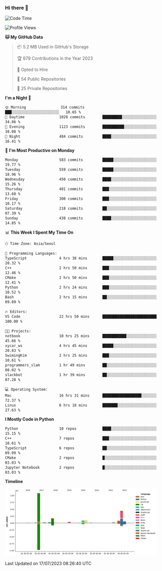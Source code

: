 ### Hi there 👋

<!--START_SECTION:waka-->
![Code Time](http://img.shields.io/badge/Code%20Time-24%20hrs%2024%20mins-blue)

![Profile Views](http://img.shields.io/badge/Profile%20Views-330-blue)

**🐱 My GitHub Data** 

> 📦 5.2 MB Used in GitHub's Storage 
 > 
> 🏆 679 Contributions in the Year 2023
 > 
> 💼 Opted to Hire
 > 
> 📜 54 Public Repositories 
 > 
> 🔑 25 Private Repositories 
 > 
**I'm a Night 🦉** 

```text
🌞 Morning                314 commits         ███░░░░░░░░░░░░░░░░░░░░░░   10.65 % 
🌆 Daytime                1028 commits        █████████░░░░░░░░░░░░░░░░   34.86 % 
🌃 Evening                1123 commits        ██████████░░░░░░░░░░░░░░░   38.08 % 
🌙 Night                  484 commits         ████░░░░░░░░░░░░░░░░░░░░░   16.41 % 
```
📅 **I'm Most Productive on Monday** 

```text
Monday                   583 commits         █████░░░░░░░░░░░░░░░░░░░░   19.77 % 
Tuesday                  559 commits         █████░░░░░░░░░░░░░░░░░░░░   18.96 % 
Wednesday                450 commits         ████░░░░░░░░░░░░░░░░░░░░░   15.26 % 
Thursday                 401 commits         ███░░░░░░░░░░░░░░░░░░░░░░   13.60 % 
Friday                   300 commits         ███░░░░░░░░░░░░░░░░░░░░░░   10.17 % 
Saturday                 218 commits         ██░░░░░░░░░░░░░░░░░░░░░░░   07.39 % 
Sunday                   438 commits         ████░░░░░░░░░░░░░░░░░░░░░   14.85 % 
```


📊 **This Week I Spent My Time On** 

```text
🕑︎ Time Zone: Asia/Seoul

💬 Programming Languages: 
TypeScript               4 hrs 38 mins       █████░░░░░░░░░░░░░░░░░░░░   20.32 % 
C++                      2 hrs 50 mins       ███░░░░░░░░░░░░░░░░░░░░░░   12.46 % 
CMake                    2 hrs 50 mins       ███░░░░░░░░░░░░░░░░░░░░░░   12.41 % 
Python                   2 hrs 24 mins       ███░░░░░░░░░░░░░░░░░░░░░░   10.52 % 
Bash                     2 hrs 15 mins       ██░░░░░░░░░░░░░░░░░░░░░░░   09.89 % 

🔥 Editors: 
VS Code                  22 hrs 50 mins      █████████████████████████   100.00 % 

🐱‍💻 Projects: 
notbook                  10 hrs 25 mins      ███████████░░░░░░░░░░░░░░   45.66 % 
xycar_ws                 4 hrs 45 mins       █████░░░░░░░░░░░░░░░░░░░░   20.83 % 
SwimingKim               2 hrs 25 mins       ███░░░░░░░░░░░░░░░░░░░░░░   10.61 % 
programmers_slam         1 hr 49 mins        ██░░░░░░░░░░░░░░░░░░░░░░░   08.02 % 
slackbot                 1 hr 39 mins        ██░░░░░░░░░░░░░░░░░░░░░░░   07.28 % 

💻 Operating System: 
Mac                      16 hrs 31 mins      ██████████████████░░░░░░░   72.37 % 
Linux                    6 hrs 18 mins       ███████░░░░░░░░░░░░░░░░░░   27.63 % 
```

**I Mostly Code in Python** 

```text
Python                   10 repos            ████░░░░░░░░░░░░░░░░░░░░░   15.15 % 
C++                      7 repos             ███░░░░░░░░░░░░░░░░░░░░░░   10.61 % 
TypeScript               6 repos             ██░░░░░░░░░░░░░░░░░░░░░░░   09.09 % 
CMake                    2 repos             █░░░░░░░░░░░░░░░░░░░░░░░░   03.03 % 
Jupyter Notebook         2 repos             █░░░░░░░░░░░░░░░░░░░░░░░░   03.03 % 
```



**Timeline**

![Lines of Code chart](https://raw.githubusercontent.com/SwimingKim/SwimingKim/main/assets/bar_graph.png)


 Last Updated on 17/07/2023 08:26:40 UTC
<!--END_SECTION:waka-->

<!-- ![SwimingKim's GitHub stats](https://github-readme-stats.vercel.app/api?username=swimingkim&show_icons=true&theme=default&count_private=true&rank_icon=github&card_width=495)

![Top Langs](https://github-readme-stats.vercel.app/api/top-langs/?username=swimingkim&layout=compact&langs_count=10&card_width=495)

[![SwimingKim's wakatime stats](https://github-readme-stats.vercel.app/api/wakatime?username=swimingkim)](https://github.com/anuraghazra/github-readme-stats) -->

<!--
**SwimingKim/SwimingKim** is a ✨ _special_ ✨ repository because its `README.md` (this file) appears on your GitHub profile.

Here are some ideas to get you started:

- 🔭 I’m currently working on ...
- 🌱 I’m currently learning ...
- 👯 I’m looking to collaborate on ...
- 🤔 I’m looking for help with ...
- 💬 Ask me about ...
- 📫 How to reach me: ...
- 😄 Pronouns: ...
- ⚡ Fun fact: ...
-->
